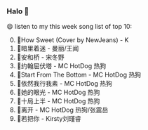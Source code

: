 

### Halo 👋

😄 listen to my this week song list of top 10:

0. 🌈How Sweet (Cover by NewJeans) - K
1. 🌈暗里着迷 - 曼丽/王闻
2. 🌈安和桥 - 宋冬野
3. 🌈约翰屈伏塔 - MC HotDog 热狗
4. 🌈Start From The Bottom - MC HotDog 热狗
5. 🌈依然我行我素 - MC HotDog 热狗
6. 🌈她的眼光 - MC HotDog 热狗
7. 🌈十局上半 - MC HotDog 热狗
8. 🌈离开 - MC HotDog 热狗/张震岳
9. 🌈若把你 - Kirsty刘瑾睿

